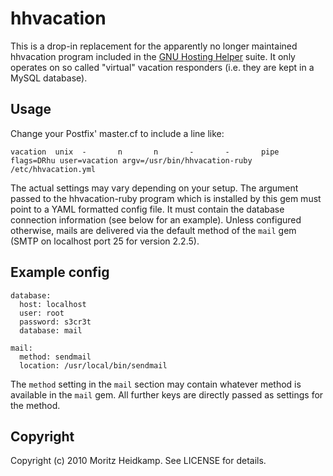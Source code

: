 # hhvacation

This is a drop-in replacement for the apparently no longer maintained
hhvacation program included in the
[GNU Hosting Helper](http://hostingsoftware.net/) suite. It only
operates on so called "virtual" vacation responders (i.e. they are
kept in a MySQL database).

## Usage

Change your Postfix' master.cf to include a line like:
 
    vacation  unix  -       n       n       -       -       pipe flags=DRhu user=vacation argv=/usr/bin/hhvacation-ruby /etc/hhvacation.yml
   
The actual settings may vary depending on your setup. The argument
passed to the hhvacation-ruby program which is installed by this gem
must point to a YAML formatted config file. It must contain the
database connection information (see below for an example). Unless
configured otherwise, mails are delivered via the default method of
the `mail` gem (SMTP on localhost port 25 for version 2.2.5).


## Example config

    database:
      host: localhost
      user: root
      password: s3cr3t
      database: mail
      
    mail:
      method: sendmail
      location: /usr/local/bin/sendmail
      

The `method` setting in the `mail` section may contain whatever method
is available in the `mail` gem. All further keys are directly passed
as settings for the method.
      
## Copyright

Copyright (c) 2010 Moritz Heidkamp. See LICENSE for details.
